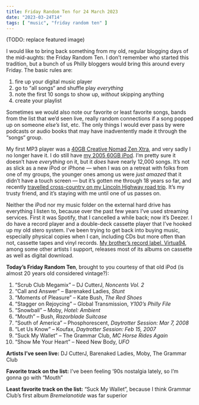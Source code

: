 ```yaml
---
title: Friday Random Ten for 24 March 2023
date: "2023-03-24T14"
tags: [ "music", "friday random ten" ]
---
```


(TODO: replace featured image)

I would like to bring back something from my old, regular blogging days of the mid-aughts: the Friday Random Ten. I don’t remember who started this tradition, but a bunch of us Philly bloggers would bring this around every Friday. The basic rules are:

1. fire up your digital music player
1. go to “all songs“ and shuffle play _everything_
1. note the first 10 songs to show up, _without_ skipping anything
1. create your playlist

Sometimes we would also note our favorite or least favorite songs, bands from the list that we’d seen live, really random connections if a song popped up on someone _else’s_ list, etc. The only things I would ever pass by were podcasts or audio books that may have inadventently made it through the “songs“ group.

My first MP3 player was a [40GB Creative Nomad Zen Xtra](https://www.crutchfield.com/S-X3SfA6toNe4/p_053ZENX40G/Creative-NOMAD-Zen-Xtra.html), and very sadly I no longer have it. I do still have [my 2005 60GB iPod](https://www.instagram.com/p/CgSU9mMOFU5/). I’m pretty sure it doesn’t have _everything_ on it, but it _does_ have nearly 12,000 songs. It’s not as slick as a new iPod or iPhone &#8212; when I was on a retreat with folks from one of my groups, the younger ones among us were _just amazed_ that it didn’t have a touch screen &#8212; but it’s gotten me through 18 years so far, and recently [travelled cross-country on my Lincoln Highway road trip](https://www.lincolnhighwayjournal.com/). It’s my trusty friend, and it’s staying with me until one of us passes on. 

Neither the iPod nor my music folder on the external hard drive has everything I listen to, because over the past few years I’ve used streaming services. First it was Spotify, that I cancelled a while back; now it’s Deezer. I do have a record player and a double-deck cassette player that I’ve hooked up my old stero system. I’ve been trying to get back into buying music, especially physical copies when I can, including CDs but more often than not, cassette tapes and vinyl records. [My brother’s record label, Virtua94](https://virtua94records.bandcamp.com/music), among some other artists I support, releases most of its albums on cassette as well as digital download.

**Today’s Friday Random Ten**, brought to you courtesy of that old iPod (is almost 20 years old considered vintage?):

1. “Scrub Club Megamix” &#8211; DJ CutterJ, _Noncents Vol. 2_
2. “Call and Answer” &#8211; Barenaked Ladies, _Stunt_
3. “Moments of Pleasure” &#8211; Kate Bush, _The Red Shoes_
4. “Stagger on Rejoycing” &#8211; Global Transmission, _Y100’s Philly File_
5. “Snowball” &#8211; Moby, _Hotel: Ambient_
6. “Mouth” &#8211; Bush, _Razorblade Suitcase_
7. “South of America” &#8211; Phosphorescent, _Daytrotter Session: Mar 7, 2008_
8. “Let Us Know” &#8211; Koufax, _Daytrotter Session: Feb 15, 2007_
9. “Suck My Wallet” &#8211; The Grammar Club, _MC Horse Rides Again_
10. “Show Me Your Heart” &#8211; Need New Body, _UFO_

**Artists I’ve seen live:** DJ CutterJ, Barenaked Ladies, Moby, The Grammar Club

**Favorite track on the list:** I’ve been feeling ’90s nostalgia lately, so I’m gonna go with “Mouth”

**Least favorite track on the list:** “Suck My Wallet”, because I think Grammar Club’s first album _Bremelanotide_ was far superior
